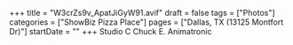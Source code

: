 +++
title = "W3crZs9v_ApatJiGyW91.avif"
draft = false
tags = ["Photos"]
categories = ["ShowBiz Pizza Place"]
pages = ["Dallas, TX (13125 Montfort Dr)"]
startDate = ""
+++
Studio C Chuck E. Animatronic
